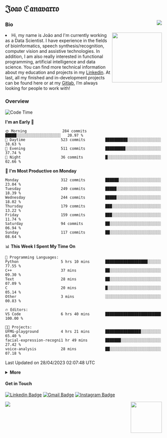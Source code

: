 <h1 align="start">𝔍𝔬𝔞𝔬 ℭ𝔞𝔫𝔞𝔳𝔞𝔯𝔯𝔬</h1>
<img src="https://komarev.com/ghpvc/?username=jvcanavarro" align="right">


### Bio 
<img src="./aot.gif" align="right" height="160">
<li>
Hi, my name is João and I'm currently working as a Data Scientist. I have experience in the fields of bioinformatics, speech synthesis/recognition, computer vision and assistive technologies. In addition, I am also really interested in functional programming, artificial intelligence and data science. You can find more technical information about my education and projects in my <a href="https://www.linkedin.com/in/jvcanavarro/">Linkedin</a>. At last, all my finished and in-development projects can be found here or at my <a href="https://gitlab.com/jvcanavarro">Gitlab</a>, I’m always looking for people to work with!
</li>

### Overview


<!--START_SECTION:waka-->
![Code Time](http://img.shields.io/badge/Code%20Time-772%20hrs%203%20mins-blue)

**I'm an Early 🐤** 

```text
🌞 Morning                284 commits         █████░░░░░░░░░░░░░░░░░░░░   20.97 % 
🌆 Daytime                523 commits         ██████████░░░░░░░░░░░░░░░   38.63 % 
🌃 Evening                511 commits         █████████░░░░░░░░░░░░░░░░   37.74 % 
🌙 Night                  36 commits          █░░░░░░░░░░░░░░░░░░░░░░░░   02.66 % 
```
📅 **I'm Most Productive on Monday** 

```text
Monday                   312 commits         ██████░░░░░░░░░░░░░░░░░░░   23.04 % 
Tuesday                  249 commits         █████░░░░░░░░░░░░░░░░░░░░   18.39 % 
Wednesday                244 commits         █████░░░░░░░░░░░░░░░░░░░░   18.02 % 
Thursday                 179 commits         ███░░░░░░░░░░░░░░░░░░░░░░   13.22 % 
Friday                   159 commits         ███░░░░░░░░░░░░░░░░░░░░░░   11.74 % 
Saturday                 94 commits          ██░░░░░░░░░░░░░░░░░░░░░░░   06.94 % 
Sunday                   117 commits         ██░░░░░░░░░░░░░░░░░░░░░░░   08.64 % 
```


📊 **This Week I Spent My Time On** 

```text
💬 Programming Languages: 
Python                   5 hrs 10 mins       ███████████████████░░░░░░   77.55 % 
C++                      37 mins             ██░░░░░░░░░░░░░░░░░░░░░░░   09.30 % 
Text                     28 mins             ██░░░░░░░░░░░░░░░░░░░░░░░   07.09 % 
C                        20 mins             █░░░░░░░░░░░░░░░░░░░░░░░░   05.14 % 
Other                    3 mins              ░░░░░░░░░░░░░░░░░░░░░░░░░   00.83 % 

🔥 Editors: 
VS Code                  6 hrs 40 mins       █████████████████████████   100.00 % 

🐱‍💻 Projects: 
UFMG-playground          4 hrs 21 mins       ████████████████░░░░░░░░░   65.40 % 
facial-expression-recogni1 hr 49 mins        ███████░░░░░░░░░░░░░░░░░░   27.42 % 
voice-analysis           28 mins             ██░░░░░░░░░░░░░░░░░░░░░░░   07.18 % 
```


 Last Updated on 28/04/2023 02:07:48 UTC
<!--END_SECTION:waka-->

<details>
  <summary><b>More</b></summary>
<p align="center">
<img align="center" src="https://github-readme-stats.vercel.app/api?username=jvcanavarro&show_icons=true&line_height=21&theme=default&hide_border=true" alt="Cana's Github Stats" />
<img align="center" src="https://github-readme-stats.vercel.app/api/top-langs/?username=jvcanavarro&theme=default&line_height=27&layout=compact&hide_border=true&hide=PostScript,PHP,HTML,Jupyter%20Notebook,Lua&langs_count=10" />
</p>
</details>

#### Get in Touch
[![Linkedin Badge](https://img.shields.io/badge/-LinkedIn-0e76a8?style=flat&logo=Linkedin&logoColor=white&link=https://www.linkedin.com/in/jvcanavarro/)](https://www.linkedin.com/in/jvcanavarro)
[![Gmail Badge](https://img.shields.io/badge/-Gmail-d14836?style=flat&logo=Gmail&logoColor=white&link=mailto:jvcanavarro@gmail.com)](mailto:jvcanavarro@gmail.com)
[![Instagram Badge](https://img.shields.io/badge/-Instagram-ff69b4?style=flat&logo=Instagram&logoColor=white&link=https://instagram.com/jlim_slam/)](https://instagram.com/jvcanavarro)

<!--[![Spotify Badge](https://img.shields.io/badge/-Spotify-success?style=flat&logo=Spotify&logoColor=white&link=https://open.spotify.com/user/jvcanavarro)](https://open.spotify.com/user/jvcanavarro)
[![Telegram Badge](https://img.shields.io/badge/-Telegram-0088cc?style=flat&logo=Telegram&logoColor=white)](https://t.me/jvcanavarro)
[![Steam Badge](https://img.shields.io/badge/-Steam-lightgrey?style=flat&logo=Steam&logoColor=white&link=https://steamcommunity.com/id/octjinn/)](https://steamcommunity.com/id/octjinn/)-->


<p>
  <a href="https://count.getloli.com/"><img src="https://count.getloli.com/get/@index?theme=rule34"></a>
  <img src="https://data.whicdn.com/images/188174384/original.gif" align="right" height = "100">
</p>
